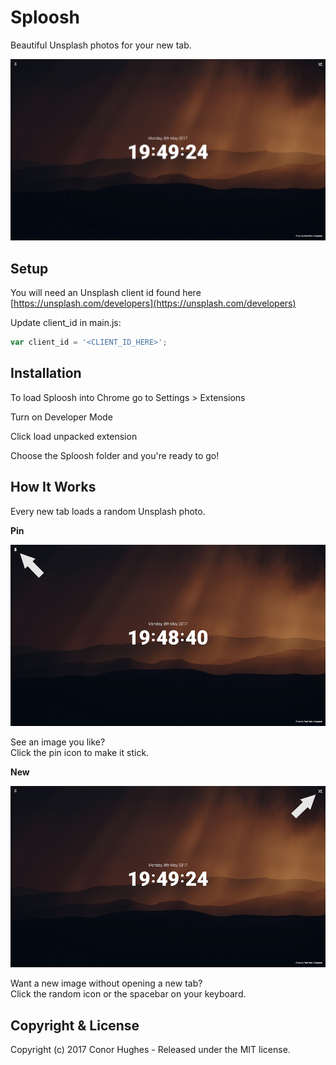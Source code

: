 # Sploosh
Beautiful Unsplash photos for your new tab.

![Screeshot](./images/screenshots/screenshot.jpg "Screenshot")

## Setup

You will need an Unsplash client id found here [https://unsplash.com/developers](https://unsplash.com/developers)

Update client_id in main.js:
  
```javascript
var client_id = '<CLIENT_ID_HERE>';
```

## Installation

To load Sploosh into Chrome go to Settings > Extensions

Turn on Developer Mode

Click load unpacked extension 

Choose the Sploosh folder and you're ready to go!

## How It Works

Every new tab loads a random Unsplash photo.

**Pin**

![Pin](./images/screenshots/screenshot1.jpg "Pin")

See an image you like?  
Click the pin icon to make it stick.

**New**

![New](./images/screenshots/screenshot2.jpg "New")

Want a new image without opening a new tab?  
Click the random icon or the spacebar on your keyboard.

## Copyright & License

Copyright (c) 2017 Conor Hughes - Released under the MIT license.